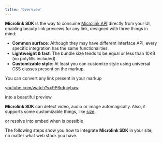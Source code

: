 ```yaml
---
title: 'Overview'
---
```


**Microlink SDK** is the way to consume [Microlink API](/docs/api/getting-started/overview) directly from your UI, enabling beauty link previews for any link, designed with three things in mind:

- **Common surface**: Although they may have different interface API, every specific integration has the same functionalities.
- **Lightweight & fast**: The bundle size tends to be equal or less than 10KB (no polyfills included).
- **Customizable style**: At least you can customize style using universal CSS classes present on the markup.

You can convert any link present in your markup

[youtube.com/watch?v=9P6rdqiybaw](https://www.youtube.com/watch?v=9P6rdqiybaw)

into a beautiful preview

<Microlink 
  url='https://www.youtube.com/watch?v=9P6rdqiybaw' 
  media='image' 
/>

**Microlink SDK** can detect video, audio or image automagically. Also, it supports some customizable things, like [size](/docs/sdk/parameters/size/).

<Microlink 
  url='https://www.youtube.com/watch?v=9P6rdqiybaw' 
  media='video' 
  size='large' 
/>

or resolve into embed when is possible

<p align="center">
  <Microlink 
    url='https://www.youtube.com/watch?v=9P6rdqiybaw' 
    media='iframe' 
  />
</p>

The following steps show you how to integrate **Microlink SDK** in your site, no matter what web stack you have.
